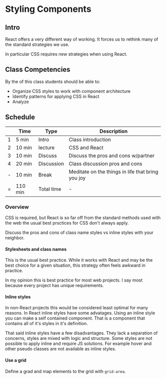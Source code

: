 # Styling Components 

## Intro

React offers a very different way of working. It forces us to rethink many of the 
standard strategies we use. 

In particular CSS requires new strategies when using React.

## Class Competencies

By the of this class students should be able to:

- Organize CSS styles to work with component architecture
- Identify patterns for applying CSS in React
- Analyze 

## Schedule 

|    | Time    | Type       | Description                          |
|----|---------|------------|--------------------------------------|
| 1  | 5 min   | Intro      | Class introduction                   |
| 2  | 10 min  | lecture    | CSS and React                        |
| 3  | 10 min  | Discuss    | Discuss the pros and cons w/partner  |
| 4  | 20 min  | Discussion | Class discussion pros and cons       |
| -  | 10 min  | Break      | Meditate on the things in life that bring you joy |
| =  | 110 min | Total time | -                                    |

### Overview 

CSS is required, but React is so far off from the standard methods used with the web
the usual best prsctices for CSS don't always apply. 

Discuss the pros and cons of class name styles vs inline styles with your neighbor. 

#### Stylesheets and class names 

This is the usual best practice. While it works with React and may be the best choice 
for a given situation, this strategy often feels awkward in practice. 

In my opinion this is best practice for most web projects. I say most because every 
project has unique requirements. 

#### Inline styles 

In non-React projects this would be considered least optimal for many reasons. In React 
inline styles have some advatages. Using an inline style you can make a self contained component.
That is a component that contains all of it's styles in it's definition. 

That said inline styles have a few disadvantages. They lack a separation of concerns, styles 
are mixed with logic and structure. Some styles are not possible to apply inline and 
require JS solutions. For example hover and other pseudo classes are not available 
as inline styles. 

#### Use a grid

Define a grad and map elements to the grid with `grid-area`.

